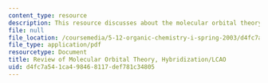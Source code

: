 ```yaml
---
content_type: resource
description: This resource discusses about the molecular orbital theory.
file: null
file_location: /coursemedia/5-12-organic-chemistry-i-spring-2003/d4fc7a541ca498468117def781c34805_03.pdf
file_type: application/pdf
resourcetype: Document
title: Review of Molecular Orbital Theory, Hybridization/LCAO
uid: d4fc7a54-1ca4-9846-8117-def781c34805
---
```

